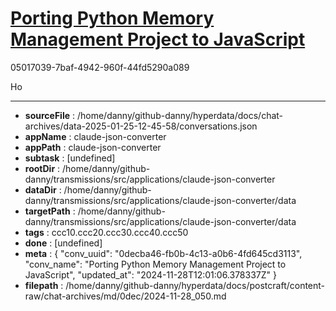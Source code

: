 # [Porting Python Memory Management Project to JavaScript](https://claude.ai/chat/0decba46-fb0b-4c13-a0b6-4fd645cd3113)

05017039-7baf-4942-960f-44fd5290a089

Ho

---

* **sourceFile** : /home/danny/github-danny/hyperdata/docs/chat-archives/data-2025-01-25-12-45-58/conversations.json
* **appName** : claude-json-converter
* **appPath** : claude-json-converter
* **subtask** : [undefined]
* **rootDir** : /home/danny/github-danny/transmissions/src/applications/claude-json-converter
* **dataDir** : /home/danny/github-danny/transmissions/src/applications/claude-json-converter/data
* **targetPath** : /home/danny/github-danny/transmissions/src/applications/claude-json-converter/data
* **tags** : ccc10.ccc20.ccc30.ccc40.ccc50
* **done** : [undefined]
* **meta** : {
  "conv_uuid": "0decba46-fb0b-4c13-a0b6-4fd645cd3113",
  "conv_name": "Porting Python Memory Management Project to JavaScript",
  "updated_at": "2024-11-28T12:01:06.378337Z"
}
* **filepath** : /home/danny/github-danny/hyperdata/docs/postcraft/content-raw/chat-archives/md/0dec/2024-11-28_050.md
